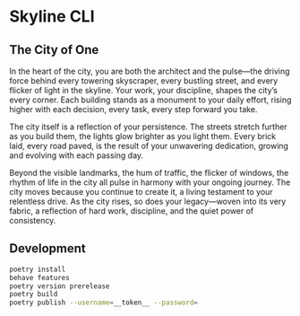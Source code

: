 # Skyline CLI

## The City of One

In the heart of the city, you are both the architect and the pulse—the driving force behind every towering skyscraper,
every bustling street, and every flicker of light in the skyline. Your work, your discipline, shapes the city’s every
corner. Each building stands as a monument to your daily effort, rising higher with each decision, every task, every
step forward you take.

The city itself is a reflection of your persistence. The streets stretch further as you build them, the lights glow
brighter as you light them. Every brick laid, every road paved, is the result of your unwavering dedication, growing and
evolving with each passing day.

Beyond the visible landmarks, the hum of traffic, the flicker of windows, the rhythm of life in the city all pulse in
harmony with your ongoing journey. The city moves because you continue to create it, a living testament to your
relentless drive. As the city rises, so does your legacy—woven into its very fabric, a reflection of hard work,
discipline, and the quiet power of consistency.

## Development

```bash
poetry install
behave features
poetry version prerelease
poetry build
poetry publish --username=__token__ --password=
```
